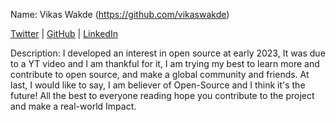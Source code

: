 Name: Vikas Wakde (https://github.com/vikaswakde)

[Twitter](https://twitter.com/vikaswakdeos) | [GitHub](https://github.com/vikaswakde) | [LinkedIn]([https://linkedin.com/in/username](https://www.linkedin.com/in/vikas-wakde-a7b1b6227/))

Description: I developed an interest in open source at early 2023,
       It was due to a YT video and I am thankful for it, 
       I am trying my best to learn more and contribute to open source, and make a global community and friends. 
       At last, I would like to say, I am believer of Open-Source and I think it's the future!
       All the best to everyone reading hope you contribute to the project and make a real-world Impact. 
